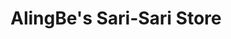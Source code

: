 ---
title: "AlingBe's Sari-Sari Store"
url: /cainta/alingbes-sari-sari-store/
shop: Lebensmittel
---